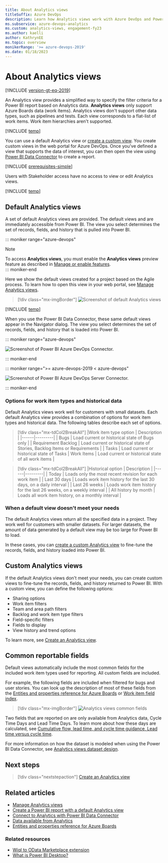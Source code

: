 ```yaml
---
title: About Analytics views 
titleSuffix: Azure DevOps
description: Learn how Analytics views work with Azure DevOps and Power BI integration. 
ms.subservice: azure-devops-analytics
ms.custom: analytics-views, engagement-fy23 
ms.author: kaelli
author: KathrynEE
ms.topic: overview
monikerRange: '>= azure-devops-2019'
ms.date: 01/18/2023
---
```



# About Analytics views 

[!INCLUDE [version-gt-eq-2019](../../includes/version-gt-eq-2019.md)]

<!--- Supports https://go.microsoft.com/fwlink/?linkid=865481  --> 

An Analytics view provides a simplified way to specify the filter criteria for a Power BI report based on Analytics data. **Analytics views** only support Azure Boards data (work items). Analytics views don't support other data types, such as pipelines and tests.  Each view corresponds to a flat-list of work items. Work item hierarchies aren't supported. 


[!INCLUDE [temp](includes/analytics-views-warning.md)]

You can use a default Analytics view or [create a custom view](analytics-views-create.md). You create custom views in the web portal for Azure DevOps. Once you've defined a view that supports the data of interest, you can then open the view using [Power BI Data Connector](data-connector-connect.md) to create a report. 

[!INCLUDE [prerequisites-simple](../includes/analytics-prerequisites-simple.md)]

Users with Stakeholder access have no access to view or edit Analytics views.

[!INCLUDE [temp](../includes/boards-disabled.md)]


## Default Analytics views

A set of default Analytics views are provided. The default views and are immediately accessible from Power BI. The view you select determines the set of records, fields, and history that is pulled into Power BI.  

::: moniker range="azure-devops"
> [!NOTE]   
> To access **Analytics views**, you must enable the **Analytics views** preview feature as described in [Manage or enable features](../../project/navigation/preview-features.md).  
::: moniker-end


Here we show the default views created for a project based on the Agile process. To learn how to open this view in your web portal, see [Manage Analytics views](analytics-views-manage.md).

> [!div class="mx-imgBorder"] 
> ![Screenshot of default Analytics views](./media/default-views/default-views.png)

[!INCLUDE [temp](../includes/analytics-image-differences.md)] 

When you use the Power BI Data Connector, these same default views appear in the Navigator dialog. The view you select determines the set of records, fields, and history that is loaded into Power BI.

::: moniker range="azure-devops"

![Screenshot of Power BI Azure DevOps Connector.](media/pbi-getstarted-123.png)

::: moniker-end

::: moniker range=">= azure-devops-2019 < azure-devops"

![Screenshot of Power BI Azure DevOps Server Connector.](media/pbi-getstarted-123-onprem.png)

::: moniker-end

### Options for work item types and historical data

Default Analytics views work well for customers with small datasets. Each default Analytics view provides a combination of options for work item types and historical data. The following tables describe each set of options. 

> [!div class="mx-tdCol2BreakAll"]
> |Work item type option | Description |
> |------|---------|
> | Bugs | Load current or historical state of Bugs only |
> | Requirement Backlog | Load current or historical state of Stories, Backlog Items or Requirements |
> | Tasks | Load current or historical state of Tasks
> | Work Items | Load current or historical state of all work items  |


> [!div class="mx-tdCol2BreakAll"]
> |Historical option | Description |
> |------|---------|
> | Today | Loads only the most recent revision for each work item |
> | Last 30 days | Loads work item history for the last 30 days, on a daily interval |
> | Last 26 weeks | Loads work item history for the last 26 weeks, on a weekly interval |
> | All history by month | Loads all work item history, on a monthly interval |


### When a default view doesn't meet your needs 

The default Analytics views return all the specified data in a project. They work well for customers with smaller datasets. For larger datasets, the amount of data generated by a default view  may be too large for Power BI to load. 

In these cases, you can [create a custom Analytics view](analytics-views-create.md) to fine-tune the records, fields, and history loaded into Power BI.  

## Custom Analytics views

If the default Analytics views don't meet your needs, you can create custom views to fine-tune the records, fields, and history returned to Power BI. With a custom view, you can  define the following options:
- Sharing options
- Work item filters 
- Team and area path filters
- Backlog and work item type filters 
- Field-specific filters 
- Fields to display 
- View history and trend options 

To learn more, see [Create an Analytics view](./analytics-views-create.md).

## Common reportable fields  

Default views automatically include the most common fields for the included work item types used for reporting. All custom fields are included. 

For example, the following fields are included when filtered for bugs and user stories. You can look up the description of most of these fields from the [Entities and properties reference for Azure Boards](../analytics/entity-reference-boards.md) or [Work item field index](../../boards/work-items/guidance/work-item-field.md).  

> [!div class="mx-imgBorder"]
> ![Analytics views common fields](media/editable-views/common-fields.png)

Two fields that are reported on are only available from Analytics data, Cycle Time Days and Lead Time Days. To learn more about how these days are calculated, see [Cumulative flow, lead time, and cycle time guidance, Lead time versus cycle time](../dashboards/cumulative-flow-cycle-lead-time-guidance.md#lead-time-versus-cycle-time).

For more information on how the dataset is modeled when using the Power BI Data Connector, see [Analytics views dataset design](data-connector-dataset.md).


<a id="q-a"> </a>

## Next steps

> [!div class="nextstepaction"]
> [Create an Analytics view](analytics-views-create.md) 

## Related articles 


- [Manage Analytics views](analytics-views-manage.md) 
- [Create a Power BI report with a default Analytics view](create-quick-report.md) 
- [Connect to Analytics with Power BI Data Connector](data-connector-connect.md)
- [Data available from Analytics](data-available-in-analytics.md) 
- [Entities and properties reference for Azure Boards](../analytics/entity-reference-boards.md) 


### Related resources 

- [Wiql to OData Marketplace extension](https://marketplace.visualstudio.com/items?itemName=ms-eswm.wiql-to-odata)
- [What is Power BI Desktop?](/power-bi/fundamentals/desktop-what-is-desktop) 
